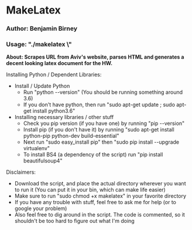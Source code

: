 <h1>MakeLatex</h1>

<h3>Author: Benjamin Birney</h3>

<h3>Usage: "./makelatex \<hw number\>"</h3>

<b>About: Scrapes URL from Aviv's website, parses HTML and generates a decent looking latex document for the HW.</b>

Installing Python / Dependent Libraries:
- Install / Update Python
  - Run "python --version" (You should be running something around 3.6)
  - If you don't have python, then run "sudo apt-get update ; sudo apt-get install python3.6"
- Installing necessary libraries / other stuff
  - Check you pip version (if you have one) by running "pip --version"
  - Install pip (if you don't have it) by running "sudo apt-get install python-pip python-dev 
    build-essential"
  - Next run "sudo easy_install pip" then "sudo pip install --upgrade virtualenv"
  - To install BS4 (a dependency of the script) run "pip install beautifulsoup4"

Disclaimers:
- Download the script, and place the actual directory wherever you want to run it
  (You can put it in your bin, which can make life easier)
- Make sure to run "sudo chmod +x makelatex" in your favorite directory
- If you have any trouble with stuff, feel free to ask me for help (or to google your problem)
- Also feel free to dig around in the script. The code is commented, so it shouldn't be too 
  hard to figure out what I'm doing
